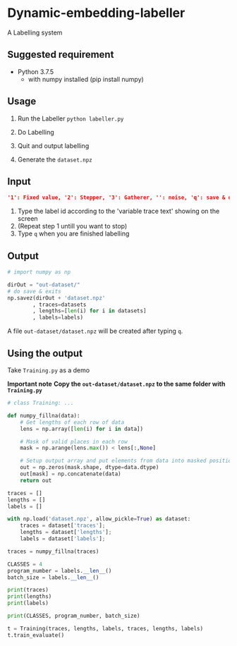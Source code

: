 # Dynamic-embedding-labeller

A Labelling system

## Suggested requirement

- Python 3.7.5
  - with numpy installed (pip install numpy)
  
## Usage

1. Run the Labeller
`python labeller.py`

2. Do Labelling
3. Quit and output labelling
4. Generate the `dataset.npz`

## Input

```json
'1': Fixed value, '2': Stepper, '3': Gatherer, '': noise, 'q': save & quit
```

1. Type the label id according to the 'variable trace text' showing on the screen
2. (Repeat step 1 untill you want to stop)
3. Type `q` when you are finished labelling

## Output

```python
# import numpy as np

dirOut = "out-dataset/"
# do save & exits
np.savez(dirOut + 'dataset.npz'
        , traces=datasets
        , lengths=[len(i) for i in datasets]
        , labels=labels)
```

A file `out-dataset/dataset.npz` will be created after typing `q`. 

## Using the output

Take `Training.py` as a demo

**Important note**
**Copy the `out-dataset/dataset.npz` to the same folder with `Training.py`**

```python
# class Training: ...

def numpy_fillna(data):
    # Get lengths of each row of data
    lens = np.array([len(i) for i in data])

    # Mask of valid places in each row
    mask = np.arange(lens.max()) < lens[:,None]

    # Setup output array and put elements from data into masked positions
    out = np.zeros(mask.shape, dtype=data.dtype)
    out[mask] = np.concatenate(data)
    return out

traces = []
lengths = []
labels = []

with np.load('dataset.npz', allow_pickle=True) as dataset: 
    traces = dataset['traces'];
    lengths = dataset['lengths'];
    labels = dataset['labels'];

traces = numpy_fillna(traces)

CLASSES = 4
program_number = labels.__len__()
batch_size = labels.__len__()

print(traces)
print(lengths)
print(labels)

print(CLASSES, program_number, batch_size)

t = Training(traces, lengths, labels, traces, lengths, labels)
t.train_evaluate()
```
